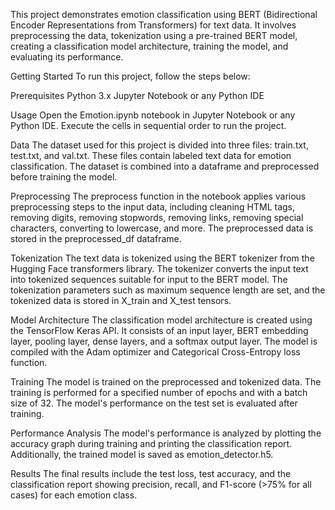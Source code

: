 This project demonstrates emotion classification using BERT (Bidirectional Encoder Representations from Transformers) for text data. It involves preprocessing the data, tokenization using a pre-trained BERT model, creating a classification model architecture, training the model, and evaluating its performance.

Getting Started
To run this project, follow the steps below:

Prerequisites
Python 3.x
Jupyter Notebook or any Python IDE

Usage
Open the Emotion.ipynb notebook in Jupyter Notebook or any Python IDE.
Execute the cells in sequential order to run the project.

Data
The dataset used for this project is divided into three files: train.txt, test.txt, and val.txt. These files contain labeled text data for emotion classification. The dataset is combined into a dataframe and preprocessed before training the model.

Preprocessing
The preprocess function in the notebook applies various preprocessing steps to the input data, including cleaning HTML tags, removing digits, removing stopwords, removing links, removing special characters, converting to lowercase, and more. The preprocessed data is stored in the preprocessed_df dataframe.

Tokenization
The text data is tokenized using the BERT tokenizer from the Hugging Face transformers library. The tokenizer converts the input text into tokenized sequences suitable for input to the BERT model. The tokenization parameters such as maximum sequence length are set, and the tokenized data is stored in X_train and X_test tensors.

Model Architecture
The classification model architecture is created using the TensorFlow Keras API. It consists of an input layer, BERT embedding layer, pooling layer, dense layers, and a softmax output layer. The model is compiled with the Adam optimizer and Categorical Cross-Entropy loss function.

Training
The model is trained on the preprocessed and tokenized data. The training is performed for a specified number of epochs and with a batch size of 32. The model's performance on the test set is evaluated after training.

Performance Analysis
The model's performance is analyzed by plotting the accuracy graph during training and printing the classification report. Additionally, the trained model is saved as emotion_detector.h5.

Results
The final results include the test loss, test accuracy, and the classification report showing precision, recall, and F1-score (>75% for all cases) for each emotion class.


